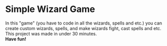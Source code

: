 # Simple Wizard Game
In this "game" (you have to code in all the wizards, spells and etc.) you can create custom wizards, spells, and make wizards fight, cast spells and etc.
<br>This project was made in under 30 minutes.<br><b>Have fun!<b>
